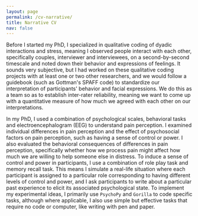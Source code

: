 ```yaml
---
layout: page
permalink: /cv-narrative/
title: Narrative CV
nav: false
---
```

Before I started my PhD, I specialized in qualitative coding of dyadic interactions and stress, meaning I observed people interact with each other, specifically couples, interviewer and interviewees, on a second-by-second timescale and noted down their behavior and expressions of feelings. It sounds very subjective, but I had worked on these qualitative coding projects with at least one or two other researchers, and we would follow a guidebook (such as Gottman's SPAFF code) to standardize our interpretation of participants' behavior and facial expressions. We do this as a team so as to establish inter-rater reliability, meaning we want to come up with a quantitative measure of how much we agreed with each other on our interpretations.

In my PhD, I used a combination of psychological scales, behavioral tasks and electroencephalogram (EEG) to understand pain perception. I examined individual differences in pain perception and the effect of psychosocial factors on pain perception, such as having a sense of control or power. I also evaluated the behavioral consequences of differences in pain perception, specifically whether how we process pain might affect how much we are willing to help someone else in distress. To induce a sense of control and power in participants, I use a combination of role play task and memory recall task. This means I simulate a real-life situation where each participant is assigned to a particular role corresponding to having different levels of control and power, and I ask participants to write about a particular past experience to elicit its associated psychological state. To implement my experimental ideas, I primarily use `PsychoPy` and `Gorilla` to code specific tasks, although where applicable, I also use simple but effective tasks that require no code or computer, like writing with pen and paper.